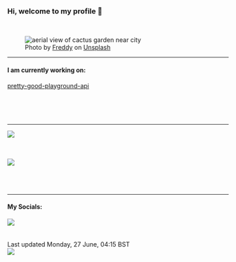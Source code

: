 <h3>Hi, welcome to my profile 👋</h3>

<br />
<figure>
  <img
    src="https://images.unsplash.com/photo-1557162753-a19345d526e2?crop=entropy&cs=tinysrgb&fit=max&fm=jpg&ixid=MnwyNzQ3MDB8MHwxfHJhbmRvbXx8fHx8fHx8fDE2NTYyOTMyNjg&ixlib=rb-1.2.1&q=80&w=1080&auto=format"
    alt="aerial view of cactus garden near city" 
  />
  <figcaption>Photo by <a
    href="https://unsplash.com/@frddy?utm_source=Profile%20readme&utm_medium=referral">Freddy</a> on <a
    href="https://unsplash.com/?utm_source=Profile%20readme&utm_medium=referral">Unsplash</a></figcaption>
</figure>


<hr />
<h4>I am currently working on:</h4>
<a href="https://github.com/ShaneLucy/pretty-good-playground-api">pretty-good-playground-api</a>

<br /><br /><br />

<hr />
<img
  src="https://github-readme-stats.vercel.app/api?username=shanelucy&show_icons=true&theme=calm"
/>
<br /><br /><br />

<img 
  src="https://github-readme-stats.vercel.app/api/top-langs/?username=shanelucy&theme=calm"
/>
<br /><br /><br /><br />
<hr />
<h4>My Socials:</h4>
<a href="https://uk.linkedin.com/in/shane-lucy-4735b616a">
  <img
    src="https://img.shields.io/badge/linkedin%20-%230077B5.svg?&style=for-the-badge&logo=linkedin&logoColor=white"
  />
</a>
<br /><br /><br />
Last updated Monday, 27 June, 04:15 BST
<br />
<img
  src="https://github.com/ShaneLucy/ShaneLucy/workflows/README%20build/badge.svg"
/>
